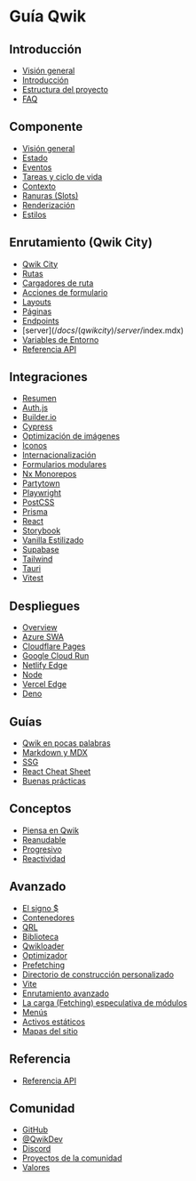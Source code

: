 # Guía Qwik

## Introducción

- [Visión general](/docs/(qwik)/index.mdx)
- [Introducción](/docs/(qwik)/getting-started/index.mdx)
- [Estructura del proyecto](/docs/(qwikcity)/project-structure/index.mdx)
- [FAQ](/docs/(qwik)/faq/index.mdx)

## Componente

- [Visión general](/docs/(qwik)/components/overview/index.mdx)
- [Estado](/docs/(qwik)/components/state/index.mdx)
- [Eventos](/docs/(qwik)/components/events/index.mdx)
- [Tareas y ciclo de vida](/docs/(qwik)/components/tasks/index.mdx)
- [Contexto](/docs/(qwik)/components/context/index.mdx)
- [Ranuras (Slots)](/docs/(qwik)/components/slots/index.mdx)
- [Renderización](/docs/(qwik)/components/rendering/index.mdx)
- [Estilos](/docs/(qwik)/components/styles/index.mdx)

## Enrutamiento (Qwik City)

- [Qwik City](/docs/(qwikcity)/qwikcity/index.mdx)
- [Rutas](/docs/(qwikcity)/routing/index.mdx)
- [Cargadores de ruta](/docs/(qwikcity)/route-loader/index.mdx)
- [Acciones de formulario](/docs/(qwikcity)/action/index.mdx)
- [Layouts](/docs/(qwikcity)/layout/index.mdx)
- [Páginas](/docs/(qwikcity)/pages/index.mdx)
- [Endpoints](/docs/(qwikcity)/endpoints/index.mdx)
- [server$](/docs/(qwikcity)/server$/index.mdx)
- [Variables de Entorno](/docs/(qwikcity)/env-variables/index.mdx)
- [Referencia API](/docs/(qwikcity)/api/index.mdx)

## Integraciones

- [Resumen](integrations/index.mdx)
- [Auth.js](integrations/authjs/index.mdx)
- [Builder.io](integrations/builderio/index.mdx)
- [Cypress](integrations/cypress/index.mdx)
- [Optimización de imágenes](integrations/image-optimization/index.mdx)
- [Iconos](integrations/icons/index.mdx)
- [Internacionalización](integrations/i18n/index.mdx)
- [Formularios modulares](integrations/modular-forms/index.mdx)
- [Nx Monorepos](integrations/nx/index.mdx)
- [Partytown](integrations/partytown/index.mdx)
- [Playwright](integrations/playwright/index.mdx)
- [PostCSS](integrations/postcss/index.mdx)
- [Prisma](integrations/prisma/index.mdx)
- [React](integrations/react/index.mdx)
- [Storybook](integrations/storybook/index.mdx)
- [Vanilla Estilizado](integrations/styled-vanilla-extract/index.mdx)
- [Supabase](integrations/supabase/index.mdx)
- [Tailwind](integrations/tailwind/index.mdx)
- [Tauri](integraciones/tauri/index.mdx)
- [Vitest](integraciones/vitest/index.mdx)

## Despliegues

- [Overview](implementaciones/index.mdx)
- [Azure SWA](deployments/azure-swa/index.mdx)
- [Cloudflare Pages](deployments/cloudflare-pages/index.mdx)
- [Google Cloud Run](deployments/gcp-cloud-run/index.mdx)
- [Netlify Edge](deployments/netlify-edge/index.mdx)
- [Node](deployments/node/index.mdx)
- [Vercel Edge](deployments/vercel-edge/index.mdx)
- [Deno](deployments/deno/index.mdx)

## Guías

- [Qwik en pocas palabras](/docs/(qwikcity)/guides/qwik-nutshell/index.mdx)
- [Markdown y MDX](/docs/(qwikcity)/guides/mdx/index.mdx)
- [SSG](/docs/(qwikcity)/guides/static-site-generation/index.mdx)
- [React Cheat Sheet](/docs/(qwikcity)/guides/react-cheat-sheet/index.mdx)
- [Buenas prácticas](/docs/(qwikcity)/guides/best-practices/index.mdx)

## Conceptos

- [Piensa en Qwik](/docs/(qwik)/think-qwik/index.mdx)
- [Reanudable](/docs/(qwik)/concepts/resumable/index.mdx)
- [Progresivo](/docs/(qwik)/concepts/progressive/index.mdx)
- [Reactividad](/docs/(qwik)/concepts/reactivity/index.mdx)

## Avanzado

- [El signo $](/docs/(qwik)/advanced/dollar/index.mdx)
- [Contenedores](/docs/(qwik)/advanced/containers/index.mdx)
- [QRL](/docs/(qwik)/advanced/qrl/index.mdx)
- [Biblioteca](/docs/(qwik)/advanced/library/index.mdx)
- [Qwikloader](/docs/(qwik)/advanced/qwikloader/index.mdx)
- [Optimizador](/docs/(qwik)/advanced/optimizer/index.mdx)
- [Prefetching](/docs/(qwik)/advanced/prefetching/index.mdx)
- [Directorio de construcción personalizado](/docs/(qwik)/advanced/custom-build-dir/index.mdx)
- [Vite](/docs/(qwik)/advanced/vite/index.mdx)
- [Enrutamiento avanzado](/docs/(qwikcity)/advanced/routing/index.mdx)
- [La carga (Fetching) especulativa de módulos](/docs/(qwikcity)/advanced/speculative-module-fetching/index.mdx)
- [Menús](/docs/(qwikcity)/advanced/menu/index.mdx)
- [Activos estáticos](/docs/(qwikcity)/advanced/static-assets/index.mdx)
- [Mapas del sitio](/docs/(qwikcity)/advanced/sitemaps/index.mdx)

## Referencia

- [Referencia API](/api/)

## Comunidad

- [GitHub](https://github.com/BuilderIO/qwik)
- [@QwikDev](https://twitter.com/QwikDev)
- [Discord](https://qwik.builder.io/chat)
- [Proyectos de la comunidad](/community/projects/index.mdx)
- [Valores](/community/values/index.mdx)
